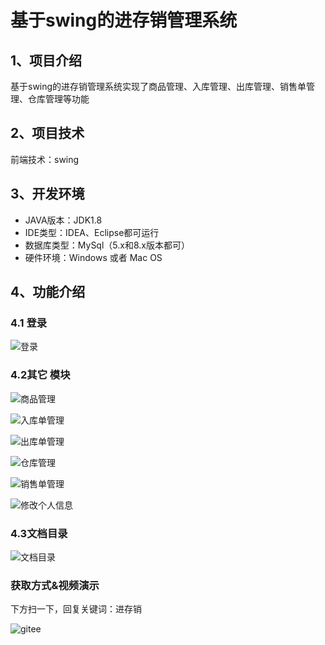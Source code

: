 # 基于swing的进存销管理系统


## 1、项目介绍

基于swing的进存销管理系统实现了商品管理、入库管理、出库管理、销售单管理、仓库管理等功能


## 2、项目技术

前端技术：swing

## 3、开发环境

- JAVA版本：JDK1.8
- IDE类型：IDEA、Eclipse都可运行
- 数据库类型：MySql（5.x和8.x版本都可） 
- 硬件环境：Windows 或者 Mac OS


## 4、功能介绍

### 4.1 登录

![登录](https://project-images-1256969109.cos.ap-chongqing.myqcloud.com/Typora-Images/202208081206745.jpg)

### 4.2其它 模块

![商品管理](https://project-images-1256969109.cos.ap-chongqing.myqcloud.com/Typora-Images/202208081206169.jpg)

![入库单管理](https://project-images-1256969109.cos.ap-chongqing.myqcloud.com/Typora-Images/202208081206371.jpg)

![出库单管理](https://project-images-1256969109.cos.ap-chongqing.myqcloud.com/Typora-Images/202208081206231.jpg)

![仓库管理](https://project-images-1256969109.cos.ap-chongqing.myqcloud.com/Typora-Images/202208081207740.jpg)

![销售单管理](https://project-images-1256969109.cos.ap-chongqing.myqcloud.com/Typora-Images/202208081207163.jpg)

![修改个人信息](https://project-images-1256969109.cos.ap-chongqing.myqcloud.com/Typora-Images/202208081207223.jpg)

### 4.3文档目录

![文档目录](https://project-images-1256969109.cos.ap-chongqing.myqcloud.com/Typora-Images/202208081207768.jpg)



### 获取方式&视频演示

下方扫一下，回复关键词：进存销

![gitee](https://project-images-1256969109.cos.ap-chongqing.myqcloud.com/Typora-Images/202309291447341.png)
